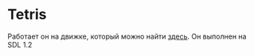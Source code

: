 # Tetris
Работает он на движке, который можно найти [здесь](https://github.com/MemberArcades/SDL-ArcadeEngine).
Он выполнен на SDL 1.2
